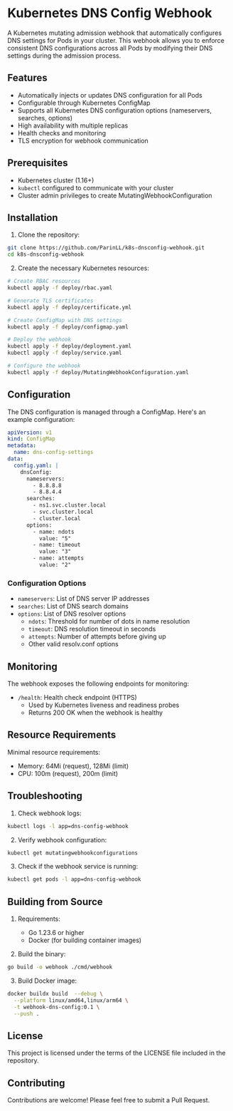 # Kubernetes DNS Config Webhook

A Kubernetes mutating admission webhook that automatically configures DNS settings for Pods in your cluster. This webhook allows you to enforce consistent DNS configurations across all Pods by modifying their DNS settings during the admission process.

## Features

- Automatically injects or updates DNS configuration for all Pods
- Configurable through Kubernetes ConfigMap
- Supports all Kubernetes DNS configuration options (nameservers, searches, options)
- High availability with multiple replicas
- Health checks and monitoring
- TLS encryption for webhook communication

## Prerequisites

- Kubernetes cluster (1.16+)
- `kubectl` configured to communicate with your cluster
- Cluster admin privileges to create MutatingWebhookConfiguration

## Installation

1. Clone the repository:
```bash
git clone https://github.com/ParinLL/k8s-dnsconfig-webhook.git
cd k8s-dnsconfig-webhook
```

2. Create the necessary Kubernetes resources:

```bash
# Create RBAC resources
kubectl apply -f deploy/rbac.yaml

# Generate TLS certificates
kubectl apply -f deploy/certificate.yml

# Create ConfigMap with DNS settings
kubectl apply -f deploy/configmap.yaml

# Deploy the webhook
kubectl apply -f deploy/deployment.yaml
kubectl apply -f deploy/service.yaml

# Configure the webhook
kubectl apply -f deploy/MutatingWebhookConfiguration.yaml
```

## Configuration

The DNS configuration is managed through a ConfigMap. Here's an example configuration:

```yaml
apiVersion: v1
kind: ConfigMap
metadata:
  name: dns-config-settings
data:
  config.yaml: |
    dnsConfig:
      nameservers:
        - 8.8.8.8
        - 8.8.4.4
      searches:
        - ns1.svc.cluster.local
        - svc.cluster.local
        - cluster.local
      options:
        - name: ndots
          value: "5"
        - name: timeout
          value: "3"
        - name: attempts
          value: "2"
```

### Configuration Options

- `nameservers`: List of DNS server IP addresses
- `searches`: List of DNS search domains
- `options`: List of DNS resolver options
  - `ndots`: Threshold for number of dots in name resolution
  - `timeout`: DNS resolution timeout in seconds
  - `attempts`: Number of attempts before giving up
  - Other valid resolv.conf options

## Monitoring

The webhook exposes the following endpoints for monitoring:

- `/health`: Health check endpoint (HTTPS)
  - Used by Kubernetes liveness and readiness probes
  - Returns 200 OK when the webhook is healthy

## Resource Requirements

Minimal resource requirements:
- Memory: 64Mi (request), 128Mi (limit)
- CPU: 100m (request), 200m (limit)

## Troubleshooting

1. Check webhook logs:
```bash
kubectl logs -l app=dns-config-webhook
```

2. Verify webhook configuration:
```bash
kubectl get mutatingwebhookconfigurations
```

3. Check if the webhook service is running:
```bash
kubectl get pods -l app=dns-config-webhook
```

## Building from Source

1. Requirements:
   - Go 1.23.6 or higher
   - Docker (for building container images)

2. Build the binary:
```bash
go build -o webhook ./cmd/webhook
```

3. Build Docker image:
```bash
docker buildx build  --debug \
  --platform linux/amd64,linux/arm64 \
  -t webhook-dns-config:0.1 \
  --push .
```

## License

This project is licensed under the terms of the LICENSE file included in the repository.

## Contributing

Contributions are welcome! Please feel free to submit a Pull Request.
